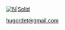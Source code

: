 
[![N|Solid](https://raw.githubusercontent.com/HugoRdet/HugoRdet/b95d638c5919aaf82552689e27d40f2838e5dbee/Hugo%20Riffaud.svg)](https://raw.githubusercontent.com/HugoRdet/HugoRdet/b95d638c5919aaf82552689e27d40f2838e5dbee/Hugo%20Riffaud.svg)


hugordet@gmail.com

<!--
**HugoRdet/HugoRdet** is a ✨ _special_ ✨ repository because its `README.md` (this file) appears on your GitHub profile.

Here are some ideas to get you started:

- 🔭 I’m currently working on ...
- 🌱 I’m currently learning ...
- 👯 I’m looking to collaborate on ...
- 🤔 I’m looking for help with ...
- 💬 Ask me about ...
- 📫 How to reach me: ...
- 😄 Pronouns: ...
- ⚡ Fun fact: ...
-->
